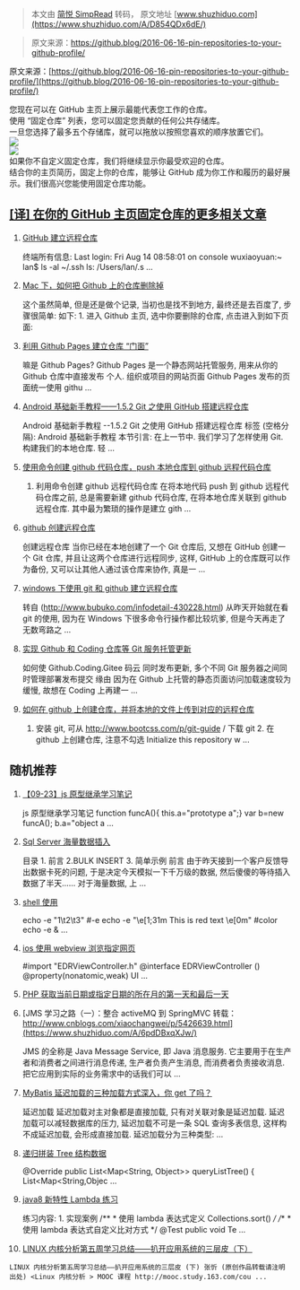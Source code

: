 > 本文由 [简悦 SimpRead](http://ksria.com/simpread/) 转码， 原文地址 [www.shuzhiduo.com](https://www.shuzhiduo.com/A/D854QDx6dE/)

> 原文来源：https://github.blog/2016-06-16-pin-repositories-to-your-github-profile/

原文来源：[https://github.blog/2016-06-16-pin-repositories-to-your-github-profile/](https://github.blog/2016-06-16-pin-repositories-to-your-github-profile/)

您现在可以在 GitHub 主页上展示最能代表您工作的仓库。  
使用 “固定仓库” 列表，您可以固定您贡献的任何公共存储库。  
一旦您选择了最多五个存储库，就可以拖放以按照您喜欢的顺序放置它们。  
![](https://bbsmax.ikafan.com/static/L3Byb3h5L2h0dHBzL2ltZzIwMTguY25ibG9ncy5jb20vYmxvZy8xMjI1NTU0LzIwMTkwNy8xMjI1NTU0LTIwMTkwNzI0MTgxODU3NDU0LTY4MDQxODQ5Ny5naWY=.jpg)  
![](https://bbsmax.ikafan.com/static/L3Byb3h5L2h0dHBzL2ltZzIwMTguY25ibG9ncy5jb20vYmxvZy8xMjI1NTU0LzIwMTkwNy8xMjI1NTU0LTIwMTkwNzI0MTgxOTA1MjA2LTE0MzcxNDIzODIuZ2lm.jpg)  
如果你不自定义固定仓库，我们将继续显示你最受欢迎的仓库。  
结合你的主页简历，固定上你的仓库，能够让 GitHub 成为你工作和履历的最好展示。我们很高兴您能使用固定仓库功能。

[[译] 在你的 GitHub 主页固定仓库的更多相关文章](https://www.shuzhiduo.com/R/D854QDx6dE/)
-----------------------------------------------------------------------

1.  [GitHub 建立远程仓库](https://www.shuzhiduo.com/A/Ae5R7EZmdQ/)
    
    终端所有信息: Last login: Fri Aug 14 08:58:01 on console wuxiaoyuan:~ lan$ ls -al ~/.ssh ls: /Users/lan/.s ...
    
2.  [Mac 下，如何把 Github 上的仓库删除掉](https://www.shuzhiduo.com/A/mo5k1qx4zw/)
    
    这个虽然简单, 但是还是做个记录, 当初也是找不到地方, 最终还是去百度了, 步骤很简单: 如下: 1. 进入 Github 主页, 选中你要删除的仓库, 点击进入到如下页面:
    
3.  [利用 Github Pages 建立仓库 “门面”](https://www.shuzhiduo.com/A/E35pww6YJv/)
    
    嘛是 Github Pages? Github Pages 是一个静态网站托管服务, 用来从你的 Github 仓库中直接发布 个人. 组织或项目的网站页面 Github Pages 发布的页面统一使用 githu ...
    
4.  [Android 基础新手教程——1.5.2 Git 之使用 GitHub 搭建远程仓库](https://www.shuzhiduo.com/A/KE5QAgeM5L/)
    
    Android 基础新手教程 --1.5.2 Git 之使用 GitHub 搭建远程仓库 标签 (空格分隔): Android 基础新手教程 本节引言: 在上一节中. 我们学习了怎样使用 Git. 构建我们的本地仓库. 轻 ...
    
5.  [使用命令创建 github 代码仓库，push 本地仓库到 github 远程代码仓库](https://www.shuzhiduo.com/A/gVdn4AW7JW/)
    
    1. 利用命令创建 github 远程代码仓库 在将本地代码 push 到 github 远程代码仓库之前, 总是需要新建 github 代码仓库, 在将本地仓库关联到 github 远程仓库. 其中最为繁琐的操作是建立 gith ...
    
6.  [github 创建远程仓库](https://www.shuzhiduo.com/A/RnJW6kRvzq/)
    
    创建远程仓库 当你已经在本地创建了一个 Git 仓库后, 又想在 GitHub 创建一个 Git 仓库, 并且让这两个仓库进行远程同步, 这样, GitHub 上的仓库既可以作为备份, 又可以让其他人通过该仓库来协作, 真是一 ...
    
7.  [windows 下使用 git 和 github 建立远程仓库](https://www.shuzhiduo.com/A/WpdK4nqrzV/)
    
    转自 (http://www.bubuko.com/infodetail-430228.html) 从昨天开始就在看 git 的使用, 因为在 Windows 下很多命令行操作都比较坑爹, 但是今天再走了无数弯路之 ...
    
8.  [实现 Github 和 Coding 仓库等 Git 服务托管更新](https://www.shuzhiduo.com/A/qVde47Kg5P/)
    
    如何使 Github.Coding.Gitee 码云 同时发布更新, 多个不同 Git 服务器之间同时管理部署发布提交 缘由 因为在 Github 上托管的静态页面访问加载速度较为缓慢, 故想在 Coding 上再建一 ...
    
9.  [如何在 github 上创建仓库，并将本地的文件上传到对应的远程仓库](https://www.shuzhiduo.com/A/qVdeAXrrdP/)
    
    1. 安装 git, 可从 http://www.bootcss.com/p/git-guide / 下载 git 2. 在 github 上创建仓库, 注意不勾选 Initialize this repository w ...
    

随机推荐
----

1.  [【09-23】js 原型继承学习笔记](https://www.shuzhiduo.com/A/Vx5M4npJNr/)
    
    js 原型继承学习笔记 function funcA(){ this.a="prototype a";} var b=new funcA(); b.a="object a ...
    
2.  [Sql Server 海量数据插入](https://www.shuzhiduo.com/A/RnJW2j6Bzq/)
    
    目录 1. 前言 2.BULK INSERT 3. 简单示例 前言 由于昨天接到一个客户反馈导出数据卡死的问题, 于是决定今天模拟一下千万级的数据, 然后傻傻的等待插入数据了半天...... 对于海量数据, 上 ...
    
3.  [shell 使用](https://www.shuzhiduo.com/A/gGdXV70YJ4/)
    
    echo -e "1\t2\t3" #-e echo -e "\e[1;31m This is red text \e[0m" #color echo -e & ...
    
4.  [ios 使用 webview 浏览指定网页](https://www.shuzhiduo.com/A/qVde2BNgzP/)
    
    #import "EDRViewController.h" @interface EDRViewController () @property(nonatomic,weak) UI ...
    
5.  [PHP 获取当前日期或指定日期的所在月的第一天和最后一天](https://www.shuzhiduo.com/A/1O5EDp4yJ7/)
    
    <?php function getthemonth($date) { $firstday = date('Y-m-01', strtotime($date)); $lastday = date ...
    
6.  [JMS 学习之路（一）：整合 activeMQ 到 SpringMVC 转载：http://www.cnblogs.com/xiaochangwei/p/5426639.html](https://www.shuzhiduo.com/A/6pdDBxqXJw/)
    
    JMS 的全称是 Java Message Service, 即 Java 消息服务. 它主要用于在生产者和消费者之间进行消息传递, 生产者负责产生消息, 而消费者负责接收消息. 把它应用到实际的业务需求中的话我们可以 ...
    
7.  [MyBatis 延迟加载的三种加载方式深入，你 get 了吗？](https://www.shuzhiduo.com/A/E35pQNZydv/)
    
    延迟加载 延迟加载对主对象都是直接加载, 只有对关联对象是延迟加载. 延迟加载可以减轻数据库的压力, 延迟加载不可是一条 SQL 查询多表信息, 这样构不成延迟加载, 会形成直接加载. 延迟加载分为三种类型: ...
    
8.  [递归拼装 Tree 结构数据](https://www.shuzhiduo.com/A/nAJvK2W35r/)
    
    @Override public List<Map<String, Object>> queryListTree() { List<Map<String,Objec ...
    
9.  [java8 新特性 Lambda 练习](https://www.shuzhiduo.com/A/l1dyMlogde/)
    
    练习内容: 1. 实现案例 /** * 使用 lambda 表达式定义 Collections.sort() */ /** * 使用 lambda 表达式自定义比对方式 */ @Test public void Te ...
    
10.  [LINUX 内核分析第五周学习总结——扒开应用系统的三层皮（下）](https://www.shuzhiduo.com/A/8Bz8YwBxJx/)
    
    LINUX 内核分析第五周学习总结——扒开应用系统的三层皮 (下) 张忻 (原创作品转载请注明出处) <Linux 内核分析 > MOOC 课程 http://mooc.study.163.com/cou ...